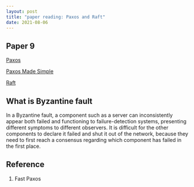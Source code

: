 ```yaml
---
layout: post
title: "paper reading: Paxos and Raft"
date: 2021-08-06
---
```


## Paper 9

[Paxos](https://lamport.azurewebsites.net/pubs/lamport-paxos.pdf)

[Paxos Made Simple](https://lamport.azurewebsites.net/pubs/paxos-simple.pdf)

[Raft](https://raft.github.io/raft.pdf)

## What is Byzantine fault

In a Byzantine fault, a component such as a server can inconsistently appear both failed and functioning to failure-detection systems, presenting different symptoms to different observers. It is difficult for the other components to declare it failed and shut it out of the network, because they need to first reach a consensus regarding which component has failed in the first place.

##

## Reference

1. Fast Paxos
